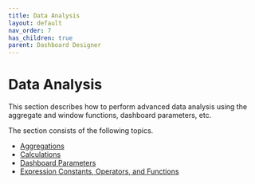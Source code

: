 ```yaml
---
title: Data Analysis
layout: default
nav_order: 7
has_children: true
parent: Dashboard Designer
---
```

# Data Analysis
This section describes how to perform advanced data analysis using the aggregate and window functions, dashboard parameters, etc.

The section consists of the following topics.
* [Aggregations](data-analysis/aggregations.md)
* [Calculations](data-analysis/calculations.md)
* [Dashboard Parameters](data-analysis/dashboard-parameters.md)
* [Expression Constants, Operators, and Functions](data-analysis/expression-constants-operators-and-functions.md)